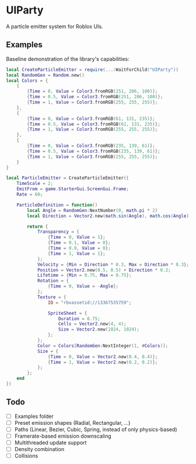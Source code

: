 # UIParty

A particle emitter system for Roblox UIs.

## Examples

Baseline demonstration of the library's capabilities:

```lua
local CreateParticleEmitter = require(...:WaitForChild("UIParty"))
local RandomGen = Random.new()
local Colors = {
    {
        {Time = 0, Value = Color3.fromRGB(251, 206, 100)};
        {Time = 0.5, Value = Color3.fromRGB(251, 206, 100)};
        {Time = 1, Value = Color3.fromRGB(255, 255, 255)};
    },
    {
        {Time = 0, Value = Color3.fromRGB(61, 131, 235)};
        {Time = 0.5, Value = Color3.fromRGB(61, 131, 235)};
        {Time = 1, Value = Color3.fromRGB(255, 255, 255)};
    },
    {
        {Time = 0, Value = Color3.fromRGB(235, 139, 61)};
        {Time = 0.5, Value = Color3.fromRGB(235, 139, 61)};
        {Time = 1, Value = Color3.fromRGB(255, 255, 255)};
    }
}

local ParticleEmitter = CreateParticleEmitter({
    TimeScale = 2;
    EmitFrom = game.StarterGui.ScreenGui.Frame;
    Rate = 60;

    ParticleDefinition = function()
        local Angle = RandomGen:NextNumber(0, math.pi * 2)
        local Direction = Vector2.new(math.sin(Angle), math.cos(Angle))

        return {
            Transparency = {
                {Time = 0, Value = 1};
                {Time = 0.1, Value = 0};
                {Time = 0.9, Value = 0};
                {Time = 1, Value = 1};
            };
            Velocity = {Min = Direction * 0.3, Max = Direction * 0.3};
            Position = Vector2.new(0.5, 0.5) + Direction * 0.2;
            Lifetime = {Min = 0.75, Max = 0.75};
            Rotation = {
                {Time = 0, Value = -Angle};
            };
            Texture = {
                ID = "rbxassetid://13367535759";

                SpriteSheet = {
                    Duration = 0.75;
                    Cells = Vector2.new(4, 4);
                    Size = Vector2.new(1024, 1024);
                };
            };
            Color = Colors[RandomGen:NextInteger(1, #Colors)];
            Size = {
                {Time = 0, Value = Vector2.new(0.4, 0.4)};
                {Time = 1, Value = Vector2.new(0.2, 0.2)};
            };
        };
    end
})
```

## Todo

- [ ] Examples folder
- [ ] Preset emission shapes (Radial, Rectangular, ...)
- [ ] Paths (Linear, Bezier, Cubic, Spring, instead of only physics-based)
- [ ] Framerate-based emission downscaling
- [ ] Multithreaded update support
- [ ] Density combination
- [ ] Collisions

